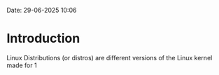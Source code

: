 Date: 29-06-2025 10:06

# Introduction

Linux Distributions (or distros) are different versions of the Linux kernel made for 1